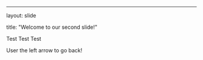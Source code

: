 ---
layout: slide

title: "Welcome to our second slide!"

Test Test Test


User the left arrow to go back!
